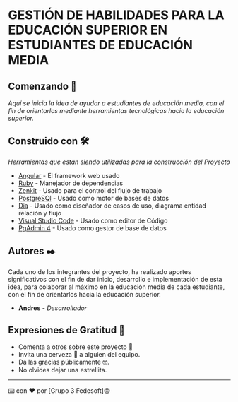 # GESTIÓN DE HABILIDADES PARA LA EDUCACIÓN SUPERIOR EN ESTUDIANTES DE EDUCACIÓN MEDIA

## Comenzando 🚀

_Aquí se inicia la idea de ayudar a estudiantes de educación media, con el fin de orientarlos mediante herramientas tecnológicas hacia la educación superior._

<!-- Conoce el **Deployment** para corroborar como realizar el despliegue correcto del proyecto.
 -->
<!-- ### Pre-requisitos 📋

_Herramientas necesarias para instalar o modificar el código del proyecto_
```
Da un ejemplo
``` -->
<!-- 
### Instalación 🔧

_Una serie de ejemplos paso a paso que te dice lo que debes ejecutar para tener un entorno de desarrollo ejecutandose_

_Dí cómo será ese paso_

```
Da un ejemplo
```

_Y repite_

```
hasta finalizar
```

_Finaliza con un ejemplo de cómo obtener datos del sistema o como usarlos para una pequeña demo_ -->

<!-- ## Ejecutando las pruebas ⚙️

_Explica como ejecutar las pruebas automatizadas para este sistema_

### Analice las pruebas end-to-end 🔩

_Explica que verifican estas pruebas y por qué_

```
Da un ejemplo
```

### Y las pruebas de estilo de codificación ⌨️

_Explica que verifican estas pruebas y por qué_

```
Da un ejemplo
```
 -->
<!-- ## Deployment 📦

_Agrega notas adicionales sobre como hacer deploy_ -->

## Construido con 🛠️

_Herramientas que estan siendo utilizadas para la construcción del Proyecto_

* [Angular](https://angular.io/) - El framework web usado
* [Ruby](https://www.ruby-lang.org/es/) - Manejador de dependencias
* [Zenkit](https://zenkit.com/en/) - Usado para el control del flujo de trabajo
* [PostgreSQl](https://www.postgresql.org/) - Usado como motor de bases de datos 
* [Dia](http://dia-installer.de/index.html.es) - Usado como diseñador de casos de uso, diagrama entidad relación y flujo
* [Visual Studio Code](https://code.visualstudio.com/) - Usado como editor de Código
* [PgAdmin 4](https://www.pgadmin.org/) - Usado como gestor de base de datos

<!-- ## Contribuyendo 🖇️

Por favor lee el [CONTRIBUTING.md](https://gist.github.com/villanuevand/xxxxxx) para detalles de nuestro código de conducta, y el proceso para enviarnos pull requests. -->

<!-- ## Versionado 📌

Usamos [SemVer](http://semver.org/) para el versionado. Para todas las versiones disponibles, mira los [tags en este repositorio](https://github.com/tu/proyecto/tags). -->

## Autores ✒️

Cada uno de los integrantes del proyecto, ha realizado aportes significativos con el fin de dar inicio, desarrollo e implementación de esta idea, para colaborar al máximo en la educación media de cada estudiante, con el fin de orientarlos hacia la educación superior.

* **Andres** - *Desarrollador* 

<!-- 
También puedes mirar la lista de todos los [contribuyentes](https://github.com/your/project/contributors) quíenes han participado en este proyecto.  -->

<!-- ## Licencia 📄

Este proyecto está bajo la Licencia (Tu Licencia) - mira el archivo [LICENSE.md](LICENSE.md) para detalles
 -->
## Expresiones de Gratitud 🎁

* Comenta a otros sobre este proyecto 📢
* Invita una cerveza 🍺 a alguien del equipo. 
* Da las gracias públicamente 🤓.
* No olvides dejar una estrellita.
---
⌨️ con ❤️ por [Grupo 3 Fedesoft]😊
